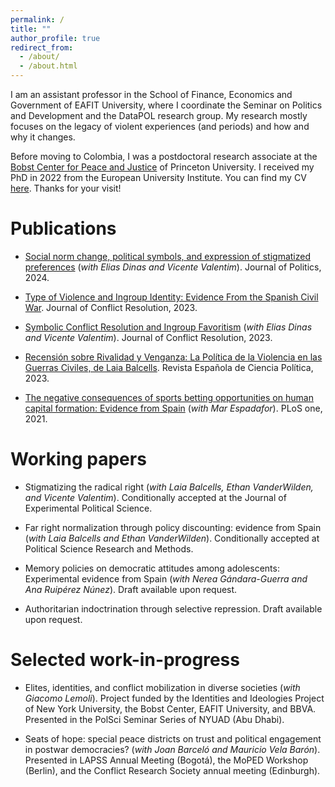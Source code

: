 ```yaml
---
permalink: /
title: ""
author_profile: true
redirect_from: 
  - /about/
  - /about.html
---
```


I am an assistant professor in the School of Finance, Economics and Government of EAFIT University, where I coordinate the Seminar on Politics and Development and the DataPOL research group. My research mostly focuses on the legacy of violent experiences (and periods) and how and why it changes. 


Before moving to Colombia, I was a postdoctoral research associate at the [Bobst Center for Peace and Justice](https://bobst.princeton.edu/) of Princeton University. I received my PhD in 2022 from the European University Institute. You can find my CV [here](https://www.dropbox.com/scl/fi/p44dfo1097qxmnp2qs7rm/202409_cv.pdf?rlkey=ckc95vijofz17wq7rdibpn7yc&st=q3d14ajc&dl=0). Thanks for your visit!




Publications
======

- [Social norm change, political symbols, and expression of stigmatized preferences](https://www.journals.uchicago.edu/doi/abs/10.1086/726951?journalCode=jop) (*with Elias Dinas and Vicente Valentim*). Journal of Politics, 2024.

- [Type of Violence and Ingroup Identity: Evidence From the Spanish Civil War](https://doi.org/10.1177/00220027231190099). Journal of Conflict Resolution, 2023.

- [Symbolic Conflict Resolution and Ingroup Favoritism](https://doi.org/10.1177/00220027231155323) (*with Elias Dinas and Vicente Valentim*). Journal of Conflict Resolution, 2023.

- [Recensión sobre Rivalidad y Venganza: La Política de la Violencia en las Guerras Civiles, de Laia Balcells](https://recyt.fecyt.es/index.php/recp/article/view/96201). Revista Española de Ciencia Política, 2023.

- [The negative consequences of sports betting opportunities on human capital formation: Evidence from Spain](https://doi.org/10.1371/journal.pone.0258857) (*with Mar Espadafor*). PLoS one, 2021.



Working papers
======

- Stigmatizing the radical right (*with Laia Balcells, Ethan VanderWilden, and Vicente Valentim*). Conditionally accepted at the Journal of Experimental Political Science.

- Far right normalization through policy discounting: evidence from Spain (*with Laia Balcells and Ethan VanderWilden*). Conditionally accepted at Political Science Research and Methods.

- Memory policies on democratic attitudes among adolescents: Experimental evidence from Spain (*with Nerea Gándara-Guerra and Ana Ruipérez Núnez*). Draft available upon request.

- Authoritarian indoctrination through selective repression. Draft available upon request. 



Selected work-in-progress
======

- Elites, identities, and conflict mobilization in diverse societies (*with Giacomo Lemoli*). Project funded by the Identities and Ideologies Project of New York University, the Bobst Center, EAFIT University, and BBVA. Presented in the PolSci Seminar Series of NYUAD (Abu Dhabi). 

- Seats of hope: special peace districts on trust and political engagement in postwar democracies? (*with Joan Barceló and Mauricio Vela Barón*). Presented in LAPSS Annual Meeting (Bogotá), the MoPED Workshop (Berlin), and the Conflict Research Society annual meeting (Edinburgh). 

